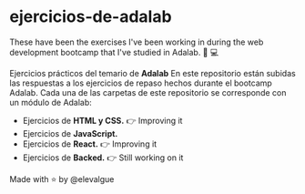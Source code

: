 # ejercicios-de-adalab
These have been the exercises I've been working in during the web development bootcamp that I've studied in Adalab. 🐶  💻

Ejercicios prácticos del temario de __Adalab__
En este repositorio están subidas las respuestas a los ejercicios de repaso hechos durante el bootcamp Adalab. Cada una de las carpetas de este repositorio se corresponde con un módulo de Adalab:

- Ejercicios de __HTML y CSS.__ 👉 Improving it
- Ejercicios de __JavaScript.__
- Ejercicios de __React.__ 👉 Improving it 
- Ejercicios de __Backed.__ 👉 Still working on it 

Made with ⭐  by @elevalgue
